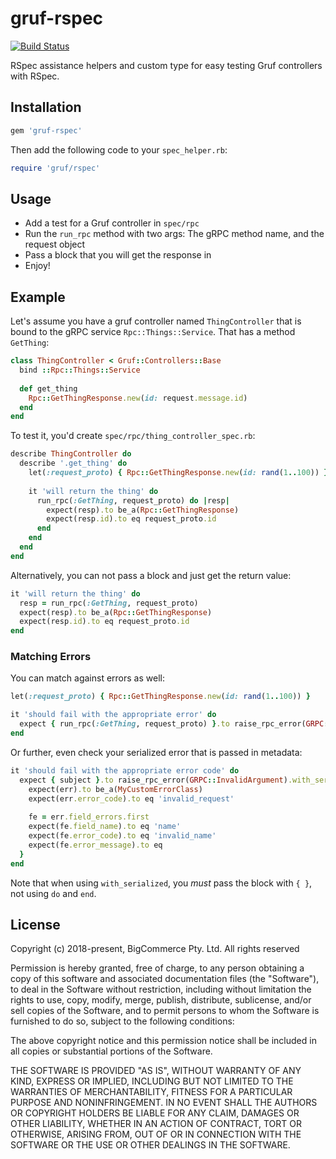 # gruf-rspec

[![Build Status](https://travis-ci.com/bigcommerce/gruf-rspec.svg?token=D3Cc4LCF9BgpUx4dpPpv&branch=master)](https://travis-ci.com/bigcommerce/gruf-rspec)

RSpec assistance helpers and custom type for easy testing Gruf controllers with RSpec.

## Installation

```ruby
gem 'gruf-rspec'
```
    
Then add the following code to your `spec_helper.rb`:

```ruby
require 'gruf/rspec'
``` 

## Usage

* Add a test for a Gruf controller in `spec/rpc`
* Run the `run_rpc` method with two args: The gRPC method name, and the request object
* Pass a block that you will get the response in
* Enjoy!

## Example

Let's assume you have a gruf controller named `ThingController` that is bound to the gRPC 
service `Rpc::Things::Service`. That has a method `GetThing`:

```ruby
class ThingController < Gruf::Controllers::Base
  bind ::Rpc::Things::Service
  
  def get_thing
    Rpc::GetThingResponse.new(id: request.message.id)
  end
end
```

To test it, you'd create `spec/rpc/thing_controller_spec.rb`:

```ruby
describe ThingController do
  describe '.get_thing' do
    let(:request_proto) { Rpc::GetThingResponse.new(id: rand(1..100)) }
    
    it 'will return the thing' do
      run_rpc(:GetThing, request_proto) do |resp|
        expect(resp).to be_a(Rpc::GetThingResponse)
        expect(resp.id).to eq request_proto.id
      end
    end
  end
end
```

Alternatively, you can not pass a block and just get the return value:

```ruby
it 'will return the thing' do
  resp = run_rpc(:GetThing, request_proto)
  expect(resp).to be_a(Rpc::GetThingResponse)
  expect(resp.id).to eq request_proto.id
end
```

### Matching Errors

You can match against errors as well:

```ruby
let(:request_proto) { Rpc::GetThingResponse.new(id: rand(1..100)) }

it 'should fail with the appropriate error' do
  expect { run_rpc(:GetThing, request_proto) }.to raise_rpc_error(GRPC::InvalidArgument)
end
```

Or further, even check your serialized error that is passed in metadata:

```ruby
it 'should fail with the appropriate error code' do
  expect { subject }.to raise_rpc_error(GRPC::InvalidArgument).with_serialized { |err|
    expect(err).to be_a(MyCustomErrorClass)
    expect(err.error_code).to eq 'invalid_request'
  
    fe = err.field_errors.first
    expect(fe.field_name).to eq 'name'
    expect(fe.error_code).to eq 'invalid_name'
    expect(fe.error_message).to eq 
  }
end
```

Note that when using `with_serialized`, you _must_ pass the block with `{ }`, not using
`do` and `end`.

## License

Copyright (c) 2018-present, BigCommerce Pty. Ltd. All rights reserved

Permission is hereby granted, free of charge, to any person obtaining a copy of this software and associated
documentation files (the "Software"), to deal in the Software without restriction, including without limitation the
rights to use, copy, modify, merge, publish, distribute, sublicense, and/or sell copies of the Software, and to permit
persons to whom the Software is furnished to do so, subject to the following conditions:

The above copyright notice and this permission notice shall be included in all copies or substantial portions of the
Software.

THE SOFTWARE IS PROVIDED "AS IS", WITHOUT WARRANTY OF ANY KIND, EXPRESS OR IMPLIED, INCLUDING BUT NOT LIMITED TO THE
WARRANTIES OF MERCHANTABILITY, FITNESS FOR A PARTICULAR PURPOSE AND NONINFRINGEMENT. IN NO EVENT SHALL THE AUTHORS OR
COPYRIGHT HOLDERS BE LIABLE FOR ANY CLAIM, DAMAGES OR OTHER LIABILITY, WHETHER IN AN ACTION OF CONTRACT, TORT OR
OTHERWISE, ARISING FROM, OUT OF OR IN CONNECTION WITH THE SOFTWARE OR THE USE OR OTHER DEALINGS IN THE SOFTWARE.
